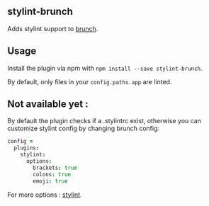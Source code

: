 ## stylint-brunch
Adds stylint support to [brunch](http://brunch.io).

## Usage
Install the plugin via npm with `npm install --save stylint-brunch`.

By default, only files in your `config.paths.app` are linted.

## Not available yet :

By default the plugin checks if a .stylintrc exist, otherwise you can customize stylint config by changing brunch config:

```coffeescript
config =
  plugins:
    stylint:
      options:
        brackets: true
        colons: true
        emoji: true
```

For more options : [stylint](https://github.com/rossPatton/stylint).
